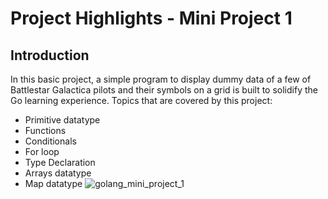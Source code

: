 # Project Highlights - Mini Project 1
## Introduction
In this basic project, a simple program to display dummy data of a few of Battlestar Galactica pilots and their symbols on a grid is built to solidify the Go learning experience.
Topics that are covered by this project:
- Primitive datatype
- Functions
- Conditionals
- For loop
- Type Declaration
- Arrays datatype
- Map datatype
![golang_mini_project_1](https://github.com/user-attachments/assets/a7260903-1946-4d1a-ae14-b669f022b731)
